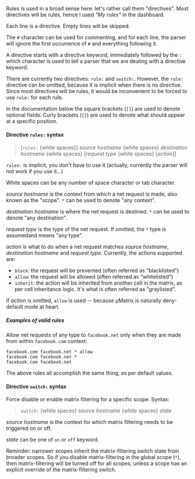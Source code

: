 Rules is used in a broad sense here: let's rather call them "directives". Most directives will be rules, hence I used _"My rules"_ in the dashboard.

Each line is a directive. Empty lines will be skipped.

The `#` character can be used for commenting, and for each line, the parser will ignore the first occurrence of `#` and everything following it.

A directive starts with a directive keyword, immediately followed by the `:` which character is used to tell a parser that we are dealing with a directive keyword.

There are currently two directives: `rule:` and `switch:`. However, the `rule:` directive can be omitted, because it is implicit when there is no directive. Since most directives will be rules, it would be inconvenient to be forced to use `rule:` for each rule.

In the documentation below the square brackets (`[]`) are used to denote optional fields. Curly brackets (`{}`) are used to denote what should appear at a specific position.

#### Directive `rules:` syntax

> [`rules:` {white spaces}] _source hostname_ {white spaces} _destination hostname_ {white spaces} [_request type_ {white spaces} [_action_]]

`rules:` is implicit, you don't have to use it (actually, currently the parser will not work if you use it...)

White spaces can be any number of space character or tab character.

_source hostname_ is the context from which a net request is made, also known as the "scope". `*` can be used to denote "any context".

_destination hostname_ is where the net request is destined. `*` can be used to denote "any destination".

_request type_ is the type of the net request. If omitted, the `*` type is assumedand means "any type".

_action_ is what to do when a net request matches _source hostname_, _destination hostname_ and _request type_. Currently, the actions supported are:
- `block`: the request will be prevented (often referred as "blacklisted")
- `allow`: the request will be allowed (often referred as "whitelisted")
- `inherit`: the action will be inherited from another cell in the matrix, as per cell inheritance logic. It's what is often referred as "graylisted".

If _action_ is omitted, `allow` is used -- because µMatrix is naturally deny-default mode at heart.

##### Examples of valid rules

Allow net requests of any type to `facebook.net` only when they are made from within `facebook.com` context:

`facebook.com facebook.net * allow`<br>
`facebook.com facebook.net *`<br>
`facebook.com facebook.net`

The above rules all accomplish the same thing, as per default values.

#### Directive `switch:` syntax

Force disable or enable matrix filtering for a specific scope. Syntax:

> `switch:` {white spaces} _source hostname_ {white spaces} _state_

_source hostname_ is the context for which matrix filtering needs to be triggered on or off.

_state_ can be one of `on` or `off` keyword.

Reminder: narrower scopes inherit the matrix-filtering switch state from broader scopes. So if you disable matrix-filtering in the global scope (`*`), then matrix-filtering will be turned off for all scopes, unless a scope has an explicit override of the matrix-filtering switch.